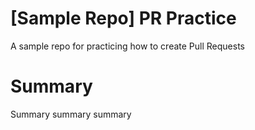# [Sample Repo] PR Practice
A sample repo for practicing how to create Pull Requests

# Summary
Summary summary summary
